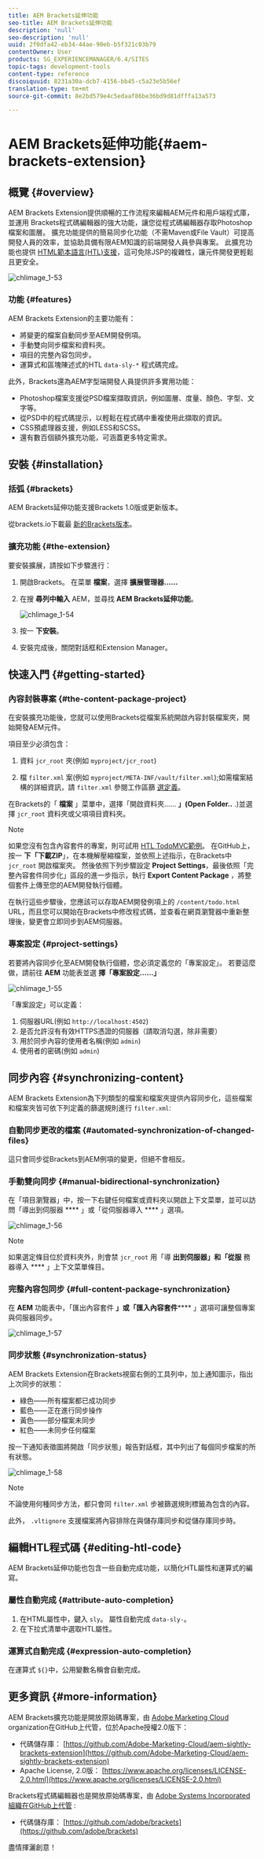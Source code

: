 ```yaml
---
title: AEM Brackets延伸功能
seo-title: AEM Brackets延伸功能
description: 'null'
seo-description: 'null'
uuid: 2f0dfa42-eb34-44ae-90eb-b5f321c03b79
contentOwner: User
products: SG_EXPERIENCEMANAGER/6.4/SITES
topic-tags: development-tools
content-type: reference
discoiquuid: 8231a30a-dcb7-4156-bb45-c5a23e5b56ef
translation-type: tm+mt
source-git-commit: 8e2bd579e4c5edaaf86be36bd9d81dfffa13a573

---
```



# AEM Brackets延伸功能{#aem-brackets-extension}

## 概覽 {#overview}

AEM Brackets Extension提供順暢的工作流程來編輯AEM元件和用戶端程式庫，並運用 [](https://brackets.io/) Brackets程式碼編輯器的強大功能，讓您從程式碼編輯器存取Photoshop檔案和圖層。 擴充功能提供的簡易同步化功能（不需Maven或File Vault）可提高開發人員的效率，並協助具備有限AEM知識的前端開發人員參與專案。 此擴充功能也提供 [HTML範本語言(HTL)支援](https://helpx.adobe.com/experience-manager/htl/user-guide.html)，這可免除JSP的複雜性，讓元件開發更輕鬆且更安全。

![chlimage_1-53](assets/chlimage_1-53.png)

### 功能 {#features}

AEM Brackets Extension的主要功能有：

* 將變更的檔案自動同步至AEM開發例項。
* 手動雙向同步檔案和資料夾。
* 項目的完整內容包同步。
* 運算式和區塊陳述式的HTL `data-sly-*` 程式碼完成。

此外，Brackets還為AEM字型端開發人員提供許多實用功能：

* Photoshop檔案支援從PSD檔案擷取資訊，例如圖層、度量、顏色、字型、文字等。
* 從PSD中的程式碼提示，以輕鬆在程式碼中重複使用此擷取的資訊。
* CSS預處理器支援，例如LESS和SCSS。
* 還有數百個額外擴充功能，可涵蓋更多特定需求。

## 安裝 {#installation}

### 括弧 {#brackets}

AEM Brackets延伸功能支援Brackets 1.0版或更新版本。

從brackets.io下載最 [新的Brackets版本](https://brackets.io/)。

### 擴充功能 {#the-extension}

要安裝擴展，請按如下步驟進行：

1. 開啟Brackets。 在菜單 **檔案**，選擇 **擴展管理器……**
1. 在搜 **尋列中輸入** AEM，並尋找 **AEM Brackets延伸功能**。

   ![chlimage_1-54](assets/chlimage_1-54.png)

1. 按一 **下安裝**。
1. 安裝完成後，關閉對話框和Extension Manager。

## 快速入門 {#getting-started}

### 內容封裝專案 {#the-content-package-project}

在安裝擴充功能後，您就可以使用Brackets從檔案系統開啟內容封裝檔案夾，開始開發AEM元件。

項目至少必須包含：

1. 資料 `jcr_root` 夾(例如 `myproject/jcr_root`)

1. 檔 `filter.xml` 案(例如 `myproject/META-INF/vault/filter.xml`);如需檔案結構的詳細資訊，請 `filter.xml` 參閱工作區篩 [選定義](https://jackrabbit.apache.org/filevault/filter.html)。

在Brackets的「 **檔案** 」菜單中，選擇「開啟資料夾…… **」(Open Folder..** .)並選擇 `jcr_root` 資料夾或父項項目資料夾。

>[!NOTE]
>
>如果您沒有包含內容套件的專案，則可試用 [HTL TodoMVC範例](https://github.com/Adobe-Marketing-Cloud/aem-sightly-sample-todomvc)。 在GitHub上，按一 **下「下載ZIP**」，在本機解壓縮檔案，並依照上述指示，在Brackets中 `jcr_root` 開啟檔案夾。 然後依照下列步驟設定 **Project Settings**，最後依照「完整內容套件同步化」區段的進一步指示，執行 **Export Content Package** ，將整個套件上傳至您的AEM開發執行個體。
>
>在執行這些步驟後，您應該可以存取AEM開發例項上的 `/content/todo.html` URL，而且您可以開始在Brackets中修改程式碼，並查看在網頁瀏覽器中重新整理後，變更會立即同步到AEM伺服器。

### 專案設定 {#project-settings}

若要將內容同步化至AEM開發執行個體，您必須定義您的「專案設定」。 若要這麼做，請前往 **AEM** 功能表並選 **擇「專案設定……」**

![chlimage_1-55](assets/chlimage_1-55.png)

「專案設定」可以定義：

1. 伺服器URL(例如 `http://localhost:4502`)
1. 是否允許沒有有效HTTPS憑證的伺服器（請取消勾選，除非需要）
1. 用於同步內容的使用者名稱(例如 `admin`)
1. 使用者的密碼(例如 `admin`)

## 同步內容 {#synchronizing-content}

AEM Brackets Extension為下列類型的檔案和檔案夾提供內容同步化，這些檔案和檔案夾皆可依下列定義的篩選規則進行 `filter.xml`:

### 自動同步更改的檔案 {#automated-synchronization-of-changed-files}

這只會同步從Brackets到AEM例項的變更，但絕不會相反。

### 手動雙向同步 {#manual-bidirectional-synchronization}

在「項目瀏覽器」中，按一下右鍵任何檔案或資料夾以開啟上下文菜單，並可以訪問「導出到伺服器 **** 」或「從伺服器導入 **** 」選項。

![chlimage_1-56](assets/chlimage_1-56.png)

>[!NOTE]
>
>如果選定條目位於資料夾外，則會禁 `jcr_root` 用「導 **出到伺服器」和「從服** 務器導入 **** 」上下文菜單條目。

### 完整內容包同步 {#full-content-package-synchronization}

在 **AEM** 功能表中，「匯出內容套件 **」或「匯入內容套件****** 」選項可讓整個專案與伺服器同步。

![chlimage_1-57](assets/chlimage_1-57.png)

### 同步狀態 {#synchronization-status}

AEM Brackets Extension在Brackets視窗右側的工具列中，加上通知圖示，指出上次同步的狀態：

* 綠色——所有檔案都已成功同步
* 藍色——正在進行同步操作
* 黃色——部分檔案未同步
* 紅色——未同步任何檔案

按一下通知表徵圖將開啟「同步狀態」報告對話框，其中列出了每個同步檔案的所有狀態。

![chlimage_1-58](assets/chlimage_1-58.png)

>[!NOTE]
>
>不論使用何種同步方法，都只會同 `filter.xml` 步被篩選規則標籤為包含的內容。
>
>此外， `.vltignore` 支援檔案將內容排除在與儲存庫同步和從儲存庫同步時。

## 編輯HTL程式碼 {#editing-htl-code}

AEM Brackets延伸功能也包含一些自動完成功能，以簡化HTL屬性和運算式的編寫。

### 屬性自動完成 {#attribute-auto-completion}

1. 在HTML屬性中，鍵入 `sly`。 屬性自動完成 `data-sly-`。
1. 在下拉式清單中選取HTL屬性。

### 運算式自動完成 {#expression-auto-completion}

在運算式 `${}`中，公用變數名稱會自動完成。

## 更多資訊 {#more-information}

AEM Brackets擴充功能是開放原始碼專案，由 [Adobe Marketing Cloud](https://github.com/Adobe-Marketing-Cloud) organization在GitHub上代管，位於Apache授權2.0版下：

* 代碼儲存庫： [https://github.com/Adobe-Marketing-Cloud/aem-sightly-brackets-extension](https://github.com/Adobe-Marketing-Cloud/aem-sightly-brackets-extension)
* Apache License, 2.0版： [https://www.apache.org/licenses/LICENSE-2.0.html](https://www.apache.org/licenses/LICENSE-2.0.html)

Brackets程式碼編輯器也是開放原始碼專案，由 [Adobe Systems Incorporated組織在GitHub上代管](https://github.com/adobe) :

* 代碼儲存庫： [https://github.com/adobe/brackets](https://github.com/adobe/brackets)

盡情揮灑創意！
